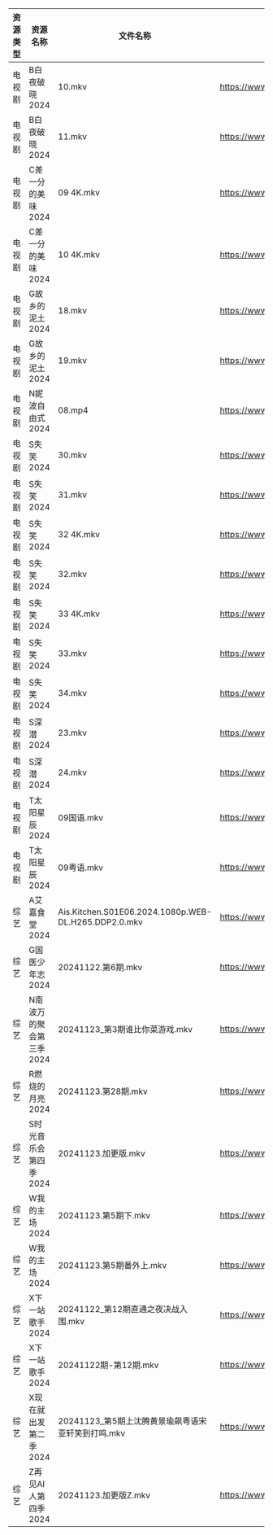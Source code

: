 | 资源类型 | 资源名称           | 文件名称                                                 | 分享链接                                 | 更新时间                |
| ---- | -------------- | ---------------------------------------------------- | ------------------------------------ | ------------------- |
| 电视剧  | B白夜破晓2024      | 10.mkv                                               | https://www.alipan.com/s/1CH4Gu47Hq3 | 2024-11-23 14:05:09 |
| 电视剧  | B白夜破晓2024      | 11.mkv                                               | https://www.alipan.com/s/1CH4Gu47Hq3 | 2024-11-23 14:05:08 |
| 电视剧  | C差一分的美味2024    | 09 4K.mkv                                            | https://www.alipan.com/s/Giz84ZSJTNi | 2024-11-23 14:05:18 |
| 电视剧  | C差一分的美味2024    | 10 4K.mkv                                            | https://www.alipan.com/s/Giz84ZSJTNi | 2024-11-23 14:05:18 |
| 电视剧  | G故乡的泥土2024     | 18.mkv                                               | https://www.alipan.com/s/hbukkKUDCNQ | 2024-11-23 12:05:36 |
| 电视剧  | G故乡的泥土2024     | 19.mkv                                               | https://www.alipan.com/s/hbukkKUDCNQ | 2024-11-23 12:05:36 |
| 电视剧  | N妮波自由式2024     | 08.mp4                                               | https://www.alipan.com/s/SQmer7UqJRM | 2024-11-23 00:06:20 |
| 电视剧  | S失笑2024        | 30.mkv                                               | https://www.alipan.com/s/n8BpKswATcQ | 2024-11-23 20:06:33 |
| 电视剧  | S失笑2024        | 31.mkv                                               | https://www.alipan.com/s/n8BpKswATcQ | 2024-11-23 20:06:32 |
| 电视剧  | S失笑2024        | 32 4K.mkv                                            | https://www.alipan.com/s/n8BpKswATcQ | 2024-11-23 20:06:32 |
| 电视剧  | S失笑2024        | 32.mkv                                               | https://www.alipan.com/s/n8BpKswATcQ | 2024-11-23 20:06:32 |
| 电视剧  | S失笑2024        | 33 4K.mkv                                            | https://www.alipan.com/s/n8BpKswATcQ | 2024-11-23 20:06:32 |
| 电视剧  | S失笑2024        | 33.mkv                                               | https://www.alipan.com/s/n8BpKswATcQ | 2024-11-23 20:06:31 |
| 电视剧  | S失笑2024        | 34.mkv                                               | https://www.alipan.com/s/n8BpKswATcQ | 2024-11-23 20:06:31 |
| 电视剧  | S深潜2024        | 23.mkv                                               | https://www.alipan.com/s/mKzzNt5BcAW | 2024-11-23 18:06:36 |
| 电视剧  | S深潜2024        | 24.mkv                                               | https://www.alipan.com/s/mKzzNt5BcAW | 2024-11-23 18:06:36 |
| 电视剧  | T太阳星辰2024      | 09国语.mkv                                             | https://www.alipan.com/s/gC7EWXkium6 | 2024-11-23 20:06:48 |
| 电视剧  | T太阳星辰2024      | 09粤语.mkv                                             | https://www.alipan.com/s/gC7EWXkium6 | 2024-11-23 20:06:48 |
| 综艺   | A艾嘉食堂2024      | Ais.Kitchen.S01E06.2024.1080p.WEB-DL.H265.DDP2.0.mkv | https://www.alipan.com/s/qqA2j1AeyfW | 2024-11-23 12:07:14 |
| 综艺   | G国医少年志2024     | 20241122.第6期.mkv                                     | https://www.alipan.com/s/wkqS6TFhLw8 | 2024-11-23 00:07:36 |
| 综艺   | N南波万的聚会第三季2024 | 20241123_第3期谁比你菜游戏.mkv                               | https://www.alipan.com/s/ZWErZGPfuar | 2024-11-23 14:07:56 |
| 综艺   | R燃烧的月亮2024     | 20241123.第28期.mkv                                    | https://www.alipan.com/s/S4qcpFUguQa | 2024-11-23 14:08:11 |
| 综艺   | S时光音乐会第四季2024  | 20241123.加更版.mkv                                     | https://www.alipan.com/s/JiNiXNR4dny | 2024-11-23 14:08:18 |
| 综艺   | W我的主场2024      | 20241123.第5期下.mkv                                    | https://www.alipan.com/s/KLxaNppeykr | 2024-11-23 14:08:45 |
| 综艺   | W我的主场2024      | 20241123.第5期番外上.mkv                                  | https://www.alipan.com/s/KLxaNppeykr | 2024-11-23 14:08:45 |
| 综艺   | X下一站歌手2024     | 20241122_第12期直通之夜决战入围.mkv                            | https://www.alipan.com/s/eBKzWFKqm82 | 2024-11-23 00:09:37 |
| 综艺   | X下一站歌手2024     | 20241122期-第12期.mkv                                   | https://www.alipan.com/s/eBKzWFKqm82 | 2024-11-23 00:09:37 |
| 综艺   | X现在就出发第二季2024  | 20241123_第5期上沈腾黄景瑜飙粤语宋亚轩笑到打鸣.mkv                     | https://www.alipan.com/s/4HF3vjVkffP | 2024-11-23 12:08:56 |
| 综艺   | Z再见AI人第四季2024  | 20241123.加更版Z.mkv                                    | https://www.alipan.com/s/x547zMqipVp | 2024-11-23 14:09:07 |
